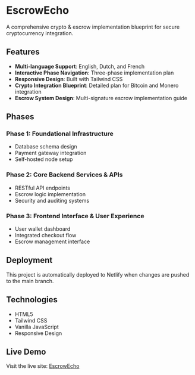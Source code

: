 # EscrowEcho

A comprehensive crypto & escrow implementation blueprint for secure cryptocurrency integration.

## Features

- **Multi-language Support**: English, Dutch, and French
- **Interactive Phase Navigation**: Three-phase implementation plan
- **Responsive Design**: Built with Tailwind CSS
- **Crypto Integration Blueprint**: Detailed plan for Bitcoin and Monero integration
- **Escrow System Design**: Multi-signature escrow implementation guide

## Phases

### Phase 1: Foundational Infrastructure
- Database schema design
- Payment gateway integration
- Self-hosted node setup

### Phase 2: Core Backend Services & APIs
- RESTful API endpoints
- Escrow logic implementation
- Security and auditing systems

### Phase 3: Frontend Interface & User Experience
- User wallet dashboard
- Integrated checkout flow
- Escrow management interface

## Deployment

This project is automatically deployed to Netlify when changes are pushed to the main branch.

## Technologies

- HTML5
- Tailwind CSS
- Vanilla JavaScript
- Responsive Design

## Live Demo

Visit the live site: [EscrowEcho](https://escrowecho.netlify.app)